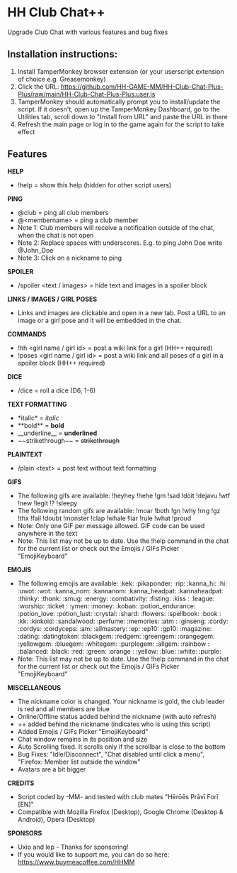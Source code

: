 # HH Club Chat++
Upgrade Club Chat with various features and bug fixes

## Installation instructions:
1) Install TamperMonkey browser extension (or your userscript extension of choice e.g. Greasemonkey)
2) Click the URL: https://github.com/HH-GAME-MM/HH-Club-Chat-Plus-Plus/raw/main/HH-Club-Chat-Plus-Plus.user.js
3) TamperMonkey should automatically prompt you to install/update the script. If it doesn't, open up the TamperMonkey Dashboard, go to the Utilities tab, scroll down to "Install from URL" and paste the URL in there
4) Refresh the main page or log in to the game again for the script to take effect

## Features
**HELP**
- !help = show this help (hidden for other script users)

**PING**
- @club = ping all club members
- @&lt;membername&gt; = ping a club member
- Note 1: Club members will receive a notification outside of the chat, when the chat is not open
- Note 2: Replace spaces with underscores. E.g. to ping John Doe write @John_Doe
- Note 3: Click on a nickname to ping

**SPOILER**
- /spoiler &lt;text / images&gt; = hide text and images in a spoiler block

**LINKS / IMAGES / GIRL POSES**
- Links and images are clickable and open in a new tab. Post a URL to an image or a girl pose and it will be embedded in the chat.

**COMMANDS**
- !hh &lt;girl name / girl id&gt; = post a wiki link for a girl (HH++ required)
- !poses &lt;girl name / girl id&gt; = post a wiki link and all poses of a girl in a spoiler block (HH++ required)

**DICE**
- /dice = roll a dice (D6, 1-6)

**TEXT FORMATTING**
- &#42;italic&#42; = *italic*
- &#42;&#42;bold&#42;&#42; = **bold**
- &#95;&#95;underline&#95;&#95; = __underlined__
- &#126;&#126;strikethrough&#126;&#126; = ~~strikethrough~~

**PLAINTEXT**
- /plain &lt;text&gt; = post text without text formatting

**GIFS**
- The following gifs are available: !heyhey !hehe !gm !sad !doit !dejavu !wtf !new !legit !? !sleepy
- The following random gifs are available: !moar !both !gn !why !rng !gz !thx !fail !doubt !monster !clap !whale !liar !rule !what !proud
- Note: Only one GIF per message allowed. GIF code can be used anywhere in the text
- Note: This list may not be up to date. Use the !help command in the chat for the current list or check out the Emojis / GIFs Picker "EmojiKeyboard"

**EMOJIS**
- The following emojis are available: :kek: :pikaponder: :rip: :kanna_hi: :hi: :uwot: :wot: :kanna_nom: :kannanom: :kanna_headpat: :kannaheadpat: :thinky: :thonk: :smug: :energy: :combativity: :fisting: :kiss : :league: :worship: :ticket : :ymen: :money: :koban: :potion_endurance: :potion_love: :potion_lust: :crystal: :shard: :flowers: :spellbook: :book : :kk: :kinkoid: :sandalwood: :perfume: :memories: :atm : :ginseng: :cordy: :cordys: :cordyceps: :am: :allmastery: :ep: :ep10: :gp10: :magazine: :dating: :datingtoken: :blackgem: :redgem: :greengem: :orangegem: :yellowgem: :bluegem: :whitegem: :purplegem: :allgem: :rainbow : :balanced: :black: :red: :green: :orange : :yellow: :blue: :white: :purple:
- Note: This list may not be up to date. Use the !help command in the chat for the current list or check out the Emojis / GIFs Picker "EmojiKeyboard"

**MISCELLANEOUS**
- The nickname color is changed. Your nickname is gold, the club leader is red and all members are blue
- Online/Offline status added behind the nickname (with auto refresh)
- ++ added behind the nickname (indicates who is using this script)
- Added Emojis / GIFs Picker "EmojiKeyboard"
- Chat window remains in its position and size
- Auto Scrolling fixed. It scrolls only if the scrollbar is close to the bottom
- Bug Fixes: "Idle/Disconnect", "Chat disabled until click a menu", "Firefox: Member list outside the window"
- Avatars are a bit bigger

**CREDITS**
- Script coded by -MM- and tested with club mates "Hērōēs Prāvī Forī [EN]"
- Compatible with Mozilla Firefox (Desktop), Google Chrome (Desktop & Android), Opera (Desktop)

**SPONSORS**
- Uxio and lep - Thanks for sponsoring!
- If you would like to support me, you can do so here: https://www.buymeacoffee.com/HHMM
